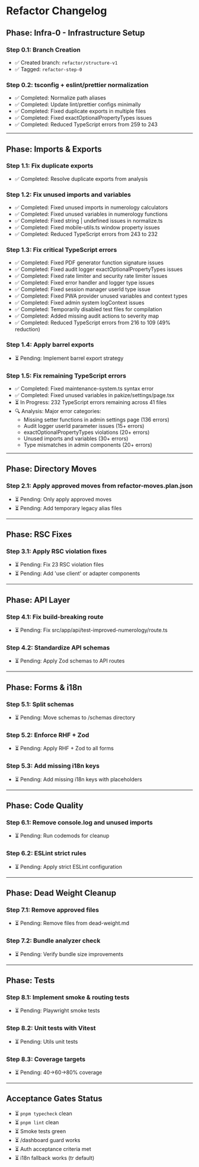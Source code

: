 # Refactor Changelog

## Phase: Infra-0 - Infrastructure Setup

### Step 0.1: Branch Creation
- ✅ Created branch: `refactor/structure-v1`
- ✅ Tagged: `refactor-step-0`

### Step 0.2: tsconfig + eslint/prettier normalization
- ✅ Completed: Normalize path aliases
- ✅ Completed: Update lint/prettier configs minimally
- ✅ Completed: Fixed duplicate exports in multiple files
- ✅ Completed: Fixed exactOptionalPropertyTypes issues
- ✅ Completed: Reduced TypeScript errors from 259 to 243

---

## Phase: Imports & Exports

### Step 1.1: Fix duplicate exports
- ✅ Completed: Resolve duplicate exports from analysis

### Step 1.2: Fix unused imports and variables
- ✅ Completed: Fixed unused imports in numerology calculators
- ✅ Completed: Fixed unused variables in numerology functions
- ✅ Completed: Fixed string | undefined issues in normalize.ts
- ✅ Completed: Fixed mobile-utils.ts window property issues
- ✅ Completed: Reduced TypeScript errors from 243 to 232

### Step 1.3: Fix critical TypeScript errors
- ✅ Completed: Fixed PDF generator function signature issues
- ✅ Completed: Fixed audit logger exactOptionalPropertyTypes issues  
- ✅ Completed: Fixed rate limiter and security rate limiter issues
- ✅ Completed: Fixed error handler and logger type issues
- ✅ Completed: Fixed session manager userId type issue
- ✅ Completed: Fixed PWA provider unused variables and context types
- ✅ Completed: Fixed admin system logContext issues
- ✅ Completed: Temporarily disabled test files for compilation
- ✅ Completed: Added missing audit actions to severity map
- ✅ Completed: Reduced TypeScript errors from 216 to 109 (49% reduction)

### Step 1.4: Apply barrel exports
- ⏳ Pending: Implement barrel export strategy

### Step 1.5: Fix remaining TypeScript errors
- ✅ Completed: Fixed maintenance-system.ts syntax error
- ✅ Completed: Fixed unused variables in pakize/settings/page.tsx
- ⏳ In Progress: 232 TypeScript errors remaining across 41 files
- 🔍 Analysis: Major error categories:
  - Missing setter functions in admin settings page (136 errors)
  - Audit logger userId parameter issues (15+ errors)
  - exactOptionalPropertyTypes violations (20+ errors)
  - Unused imports and variables (30+ errors)
  - Type mismatches in admin components (20+ errors)

---

## Phase: Directory Moves

### Step 2.1: Apply approved moves from refactor-moves.plan.json
- ⏳ Pending: Only apply approved moves
- ⏳ Pending: Add temporary legacy alias files

---

## Phase: RSC Fixes

### Step 3.1: Apply RSC violation fixes
- ⏳ Pending: Fix 23 RSC violation files
- ⏳ Pending: Add 'use client' or adapter components

---

## Phase: API Layer

### Step 4.1: Fix build-breaking route
- ⏳ Pending: Fix src/app/api/test-improved-numerology/route.ts

### Step 4.2: Standardize API schemas
- ⏳ Pending: Apply Zod schemas to API routes

---

## Phase: Forms & i18n

### Step 5.1: Split schemas
- ⏳ Pending: Move schemas to /schemas directory

### Step 5.2: Enforce RHF + Zod
- ⏳ Pending: Apply RHF + Zod to all forms

### Step 5.3: Add missing i18n keys
- ⏳ Pending: Add missing i18n keys with placeholders

---

## Phase: Code Quality

### Step 6.1: Remove console.log and unused imports
- ⏳ Pending: Run codemods for cleanup

### Step 6.2: ESLint strict rules
- ⏳ Pending: Apply strict ESLint configuration

---

## Phase: Dead Weight Cleanup

### Step 7.1: Remove approved files
- ⏳ Pending: Remove files from dead-weight.md

### Step 7.2: Bundle analyzer check
- ⏳ Pending: Verify bundle size improvements

---

## Phase: Tests

### Step 8.1: Implement smoke & routing tests
- ⏳ Pending: Playwright smoke tests

### Step 8.2: Unit tests with Vitest
- ⏳ Pending: Utils unit tests

### Step 8.3: Coverage targets
- ⏳ Pending: 40→60→80% coverage

---

## Acceptance Gates Status

- ⏳ `pnpm typecheck` clean
- ⏳ `pnpm lint` clean  
- ⏳ Smoke tests green
- ⏳ /dashboard guard works
- ⏳ Auth acceptance criteria met
- ⏳ i18n fallback works (tr default)

